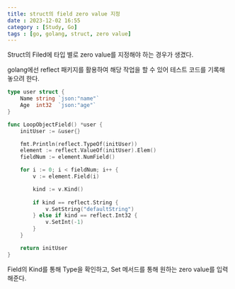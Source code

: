 ```yaml
---
title: struct의 field zero value 지정
date : 2023-12-02 16:55
category : [Study, Go]
tags : [go, golang, struct, zero value]
---
```


Struct의 Filed에 타입 별로 zero value를 지정해야 하는 경우가 생겼다.

golang에선 reflect 패키지를 활용하여 해당 작업을 할 수 있어 테스트 코드를 기록해놓으려 한다.

``` go
type user struct {
	Name string `json:"name"`
	Age  int32  `json:"age"`
}

func LoopObjectField() *user {
	initUser := &user{}

	fmt.Println(reflect.TypeOf(initUser))
	element := reflect.ValueOf(initUser).Elem()
	fieldNum := element.NumField()

	for i := 0; i < fieldNum; i++ {
		v := element.Field(i)

		kind := v.Kind()
		
		if kind == reflect.String {
			v.SetString("defaultString")
		} else if kind == reflect.Int32 {
			v.SetInt(-1)
		}
	}

	return initUser
}
```

Field의 Kind를 통해 Type을 확인하고, Set 메서드를 통해 원하는 zero value를 입력해준다.